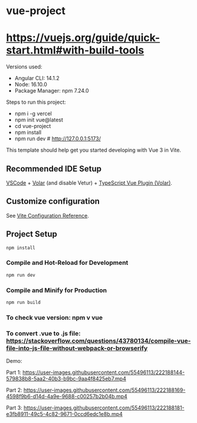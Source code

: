 # vue-project

# https://vuejs.org/guide/quick-start.html#with-build-tools

Versions used:

- Angular CLI: 14.1.2
- Node: 16.10.0
- Package Manager: npm 7.24.0

Steps to run this project:

- npm i -g vercel
- npm init vue@latest
- cd vue-project
- npm install
- npm run dev # http://127.0.0.1:5173/

This template should help get you started developing with Vue 3 in Vite.

## Recommended IDE Setup

[VSCode](https://code.visualstudio.com/) + [Volar](https://marketplace.visualstudio.com/items?itemName=Vue.volar) (and disable Vetur) + [TypeScript Vue Plugin (Volar)](https://marketplace.visualstudio.com/items?itemName=Vue.vscode-typescript-vue-plugin).

## Customize configuration

See [Vite Configuration Reference](https://vitejs.dev/config/).

## Project Setup

```sh
npm install
```

### Compile and Hot-Reload for Development

```sh
npm run dev
```

### Compile and Minify for Production

```sh
npm run build
```

### To check vue version: npm v vue

### To convert .vue to .js file: https://stackoverflow.com/questions/43780134/compile-vue-file-into-js-file-without-webpack-or-browserify

Demo:

Part 1:
https://user-images.githubusercontent.com/55496113/222188144-579838b8-5aa2-40b3-b9bc-9aa4f8425eb7.mp4

Part 2:
https://user-images.githubusercontent.com/55496113/222188169-4598f9b6-d14d-4a9e-9688-c00257b2b04b.mp4

Part 3:
https://user-images.githubusercontent.com/55496113/222188181-e3fb8911-49c5-4c82-9671-0ccd6edc1e8b.mp4





